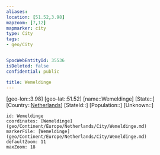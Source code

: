 ```yaml
---
aliases: 
location: [51.52,3.98]
mapzoom: [7,12] 
mapmarker: city 
type: City
tags:
- geo/City


SpocWebEntityId: 35536
isDeleted: false
confidential: public

title: Wemeldinge
---
```

[geo-lon::3.98]
[geo-lat::51.52]
[name::Wemeldinge]
[State::]
[Country::[Netherlands](geo/Continent/Europe/Netherlands.md)]
[StateId::]
[Population::]
[Unknown::]


```leaflet
id: Wemeldinge
coordinates: [Wemeldinge](geo/Continent/Europe/Netherlands/City/Wemeldinge.md)
markerFile: [Wemeldinge](geo/Continent/Europe/Netherlands/City/Wemeldinge.md)
defaultZoom: 11 
maxZoom: 18
```


